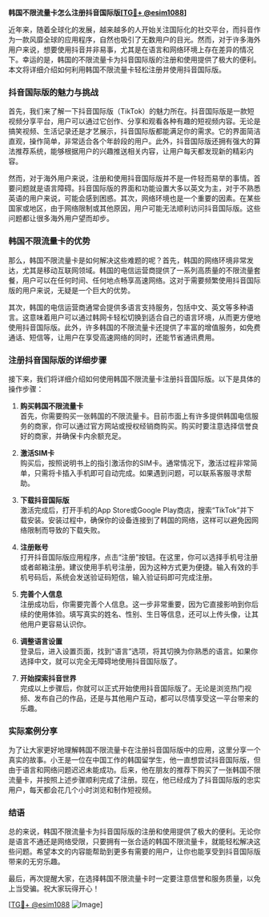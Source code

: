 **韩国不限流量卡怎么注册抖音国际版[[TG💪+ @esim1088](https://t.me/s/esim1088)]**

近年来，随着全球化的发展，越来越多的人开始关注国际化的社交平台，而抖音作为一款风靡全球的应用程序，自然也吸引了无数用户的目光。然而，对于许多海外用户来说，想要使用抖音并非易事，尤其是在语言和网络环境上存在差异的情况下。幸运的是，韩国的不限流量卡为抖音国际版的注册和使用提供了极大的便利。本文将详细介绍如何利用韩国不限流量卡轻松注册并使用抖音国际版。

### 抖音国际版的魅力与挑战

首先，我们来了解一下抖音国际版（TikTok）的魅力所在。抖音国际版是一款短视频分享平台，用户可以通过它创作、分享和观看各种有趣的短视频内容。无论是搞笑视频、生活记录还是才艺展示，抖音国际版都能满足你的需求。它的界面简洁直观，操作简单，非常适合各个年龄段的用户。此外，抖音国际版还拥有强大的算法推荐系统，能够根据用户的兴趣推送相关内容，让用户每天都发现新的精彩内容。

然而，对于海外用户来说，注册和使用抖音国际版并不是一件轻而易举的事情。首要问题就是语言障碍。抖音国际版的界面和功能设置大多以英文为主，对于不熟悉英语的用户来说，可能会感到困惑。其次，网络环境也是一个重要的因素。在某些国家或地区，由于网络限制或其他原因，用户可能无法顺利访问抖音国际版。这些问题都让很多海外用户望而却步。

### 韩国不限流量卡的优势

那么，韩国不限流量卡是如何解决这些难题的呢？首先，韩国的网络环境非常发达，尤其是移动互联网领域。韩国的电信运营商提供了一系列高质量的不限流量套餐，用户可以在任何时间、任何地点畅享高速网络。这对于需要频繁使用抖音国际版的用户来说，无疑是一个巨大的优势。

其次，韩国的电信运营商通常会提供多语言支持服务，包括中文、英文等多种语言。这意味着用户可以通过韩网卡轻松切换到适合自己的语言环境，从而更方便地使用抖音国际版。此外，许多韩国的不限流量卡还提供了丰富的增值服务，如免费通话、短信等，让用户在享受高速网络的同时，还能节省通讯费用。

### 注册抖音国际版的详细步骤

接下来，我们将详细介绍如何使用韩国不限流量卡注册抖音国际版。以下是具体的操作步骤：

1. **购买韩国不限流量卡**  
   首先，你需要购买一张韩国的不限流量卡。目前市面上有许多提供韩国电信服务的商家，你可以通过官方网站或授权经销商购买。购买时要注意选择信誉良好的商家，并确保卡内余额充足。

2. **激活SIM卡**  
   购买后，按照说明书上的指引激活你的SIM卡。通常情况下，激活过程非常简单，只需将卡插入手机即可自动完成。如果遇到问题，可以联系客服寻求帮助。

3. **下载抖音国际版**  
   激活完成后，打开手机的App Store或Google Play商店，搜索“TikTok”并下载安装。安装过程中，确保你的设备连接到了韩国的网络，这样可以避免因网络限制而导致的下载失败。

4. **注册账号**  
   打开抖音国际版应用程序，点击“注册”按钮。在这里，你可以选择手机号注册或者邮箱注册。建议使用手机号注册，因为这种方式更为便捷。输入有效的手机号码后，系统会发送验证码短信，输入验证码即可完成注册。

5. **完善个人信息**  
   注册成功后，你需要完善个人信息。这一步非常重要，因为它直接影响到你后续的使用体验。填写真实的姓名、性别、生日等信息，还可以上传头像，让其他用户更容易认识你。

6. **调整语言设置**  
   登录后，进入设置页面，找到“语言”选项，将其切换为你熟悉的语言。如果你选择中文，就可以完全无障碍地使用抖音国际版了。

7. **开始探索抖音世界**  
   完成以上步骤后，你就可以正式开始使用抖音国际版了。无论是浏览热门视频、发布自己的作品，还是与其他用户互动，都可以尽情享受这一平台带来的乐趣。

### 实际案例分享

为了让大家更好地理解韩国不限流量卡在注册抖音国际版中的应用，这里分享一个真实的故事。小王是一位在中国工作的韩国留学生，他一直想尝试抖音国际版，但由于语言和网络问题迟迟未能成功。后来，他在朋友的推荐下购买了一张韩国不限流量卡，并按照上述步骤顺利完成了注册。现在，他已经成为了抖音国际版的忠实用户，每天都会花几个小时浏览和制作短视频。

### 结语

总的来说，韩国不限流量卡为抖音国际版的注册和使用提供了极大的便利。无论你是语言不通还是网络受限，只要拥有一张合适的韩国不限流量卡，就能轻松解决这些问题。希望本文的内容能帮助到更多有需要的用户，让你也能享受到抖音国际版带来的无穷乐趣。

最后，再次提醒大家，在选择韩国不限流量卡时一定要注意信誉和服务质量，以免上当受骗。祝大家玩得开心！

[[TG💪+ @esim1088](https://t.me/s/esim1088) ![Image](https://i.postimg.cc/4NQfJmqS/Snipaste-2025-05-13-00-14-12.png)]